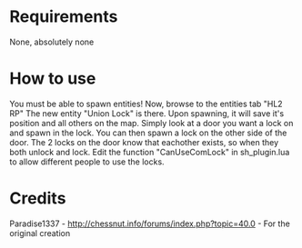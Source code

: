 Requirements
=========

None, absolutely none

How to use
=========

You must be able to spawn entities!
Now, browse to the entities tab "HL2 RP"
The new entity "Union Lock" is there. Upon spawning, it will save it's position and all others on the map.
Simply look at a door you want a lock on and spawn in the lock. You can then spawn a lock on the other side of the door.
The 2 locks on the door know that eachother exists, so when they both unlock and lock.
Edit the function "CanUseComLock" in sh_plugin.lua to allow different people to use the locks.

Credits
=========

Paradise1337 - http://chessnut.info/forums/index.php?topic=40.0 - For the original creation
